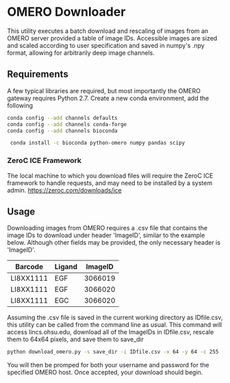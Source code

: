 #	OMERO Downloader

This utility executes a batch download and rescaling of images from an OMERO server provided a table of image IDs.
Accessible images are sized and scaled according to user specification and saved in numpy's .npy format, allowing for arbitrarily deep image channels.

##	Requirements

A few typical libraries are required, but most importantly the OMERO gateway requires Python 2.7.
Create a new conda environment, add the following 

```bash
conda config --add channels defaults
conda config --add channels conda-forge
conda config --add channels bioconda
```

```bash
 conda install -c bioconda python-omero numpy pandas scipy
 ```

###	ZeroC ICE Framework

The local machine to which you download files will require the ZeroC ICE framework to handle requests, and may need to be installed by a system admin.
<https://zeroc.com/downloads/ice>

## Usage

Downloading images from OMERO requires a .csv file that contains the image IDs to download under header 'ImageID', similar to the example below.
Although other fields may be provided, the only necessary header is 'ImageID'.

Barcode | Ligand | ImageID
--- | --- | ---
LI8XX1111 | EGF | 3066019
LI8XX1111 | EGF | 3066020
LI8XX1111 | EGC | 3066020


Assuming the .csv file is saved in the current working directory as IDfile.csv, this utility can be called from the command line as usual.
This command will access lincs.ohsu.edu, download all of the ImageIDs in IDfile.csv, rescale them to 64x64 pixels, and save them to save\_dir

```bash
python download_omero.py -s save_dir -i IDfile.csv -x 64 -y 64 -c 255 -o lincs.ohsu.edu
```

You will then be promped for both your username and password for the specified OMERO host.
Once accepted, your download should begin.
